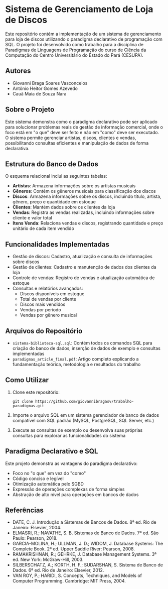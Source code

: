 # Sistema de Gerenciamento de Loja de Discos

Este repositório contém a implementação de um sistema de gerenciamento para loja de discos utilizando o paradigma declarativo de programação com SQL. O projeto foi desenvolvido como trabalho para a disciplina de Paradigmas de Linguagens de Programação do curso de Ciência da Computação do Centro Universitário do Estado do Pará (CESUPA).

## Autores

- Giovanni Braga Soares Vasconcelos
- Antônio Heitor Gomes Azevedo
- Cauã Maia de Souza Nara

## Sobre o Projeto

Este sistema demonstra como o paradigma declarativo pode ser aplicado para solucionar problemas reais de gestão de informação comercial, onde o foco está em "o que" deve ser feito e não em "como" deve ser executado. O sistema permite gerenciar artistas, discos, clientes e vendas, possibilitando consultas eficientes e manipulação de dados de forma declarativa.

## Estrutura do Banco de Dados

O esquema relacional inclui as seguintes tabelas:

- **Artistas**: Armazena informações sobre os artistas musicais
- **Gêneros**: Contém os gêneros musicais para classificação dos discos
- **Discos**: Armazena informações sobre os discos, incluindo título, artista, gênero, preço e quantidade em estoque
- **Clientes**: Mantém dados sobre os clientes da loja
- **Vendas**: Registra as vendas realizadas, incluindo informações sobre cliente e valor total
- **Itens Venda**: Relaciona vendas e discos, registrando quantidade e preço unitário de cada item vendido

## Funcionalidades Implementadas

- Gestão de discos: Cadastro, atualização e consulta de informações sobre discos
- Gestão de clientes: Cadastro e manutenção de dados dos clientes da loja
- Controle de vendas: Registro de vendas e atualização automática de estoque
- Consultas e relatórios avançados:
  - Discos disponíveis em estoque
  - Total de vendas por cliente
  - Discos mais vendidos
  - Vendas por período
  - Vendas por gênero musical

## Arquivos do Repositório

- `sistema-biblioteca-sql.sql`: Contém todos os comandos SQL para criação do banco de dados, inserção de dados de exemplo e consultas implementadas
- `paradigmas_article_final.pdf`: Artigo completo explicando a fundamentação teórica, metodologia e resultados do trabalho

## Como Utilizar

1. Clone este repositório:
   ```
   git clone https://github.com/giovannibragasv/trabalho-paradigmas.git
   ```

2. Importe o arquivo SQL em um sistema gerenciador de banco de dados compatível com SQL padrão (MySQL, PostgreSQL, SQL Server, etc.)

3. Execute as consultas de exemplo ou desenvolva suas próprias consultas para explorar as funcionalidades do sistema

## Paradigma Declarativo e SQL

Este projeto demonstra as vantagens do paradigma declarativo:

- Foco no "o que" em vez do "como"
- Código conciso e legível
- Otimização automática pelo SGBD
- Expressão de operações complexas de forma simples
- Abstração de alto nível para operações em bancos de dados

## Referências

- DATE, C. J. Introdução a Sistemas de Bancos de Dados. 8ª ed. Rio de Janeiro: Elsevier, 2004.
- ELMASRI, R.; NAVATHE, S. B. Sistemas de Banco de Dados. 7ª ed. São Paulo: Pearson, 2018.
- GARCIA-MOLINA, H.; ULLMAN, J. D.; WIDOM, J. Database Systems: The Complete Book. 2ª ed. Upper Saddle River: Pearson, 2008.
- RAMAKRISHNAN, R.; GEHRKE, J. Database Management Systems. 3ª ed. New York: McGraw-Hill, 2003.
- SILBERSCHATZ, A.; KORTH, H. F.; SUDARSHAN, S. Sistema de Banco de Dados. 6ª ed. Rio de Janeiro: Elsevier, 2012.
- VAN ROY, P.; HARIDI, S. Concepts, Techniques, and Models of Computer Programming. Cambridge: MIT Press, 2004.

